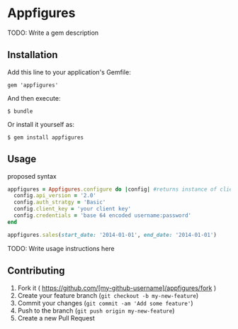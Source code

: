 # Appfigures

TODO: Write a gem description

## Installation

Add this line to your application's Gemfile:

    gem 'appfigures'

And then execute:

    $ bundle

Or install it yourself as:

    $ gem install appfigures

## Usage

proposed syntax
```ruby
appfigures = Appfigures.configure do |config| #returns instance of client class
  config.api_version = '2.0'
  config.auth_stratgy = 'Basic'
  config.client_key = 'your client key'
  config.credentials = 'base 64 encoded username:password'
end

appfigures.sales(start_date: '2014-01-01', end_date: '2014-01-01')
```

TODO: Write usage instructions here

## Contributing

1. Fork it ( https://github.com/[my-github-username]/appfigures/fork )
2. Create your feature branch (`git checkout -b my-new-feature`)
3. Commit your changes (`git commit -am 'Add some feature'`)
4. Push to the branch (`git push origin my-new-feature`)
5. Create a new Pull Request
